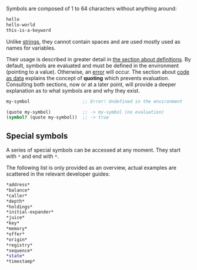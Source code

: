 Symbols are composed of 1 to 64 characters without anything around:

```clojure
hello
hello-world
this-is-a-keyword
```

Unlike [strings](/cvm/data-types/text), they cannot contain spaces and are used mostly used as names for variables.

Their usage is described in greater detail in [the section about definitions](/cvm/building-blocks/definitions). By default,
symbols are evaluated and must be defined in the environment (pointing to a value). Otherwise, an [error](/cvm/building-blocks/errors) will occur. The section about
[code as data](/cvm/code-as-data) explains the concept of **quoting** which prevents evaluation. Consulting both sections, now or at a later point,
will provide a deeper explanation as to what symbols are and why they exist.

```clojure
my-symbol                    ;; Error! Undefined in the environment

(quote my-symbol)            ;; -> my-symbol (no evaluation)
(symbol? (quote my-symbol))  ;; -> true
```


## Special symbols

A series of special symbols can be accessed at any moment. They start with `*` and end with `*`.

The following list is only provided as an overview, actual examples are scattered in the relevant developer guides:

```clojure
*address*
*balance*
*caller*
*depth*
*holdings*
*initial-expander*
*juice*
*key*
*memory*
*offer*
*origin*
*registry*
*sequence*
*state*
*timestamp*
```
